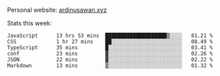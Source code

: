 Personal website: [ardinusawan.xyz](https://ardinusawan.xyz)

Stats this week:
<!--START_SECTION:waka-->

```text
JavaScript      13 hrs 53 mins  ████████████████████▒░░░░   81.21 %
CSS             1 hr 27 mins    ██░░░░░░░░░░░░░░░░░░░░░░░   08.49 %
TypeScript      35 mins         █░░░░░░░░░░░░░░░░░░░░░░░░   03.41 %
conf            23 mins         ▓░░░░░░░░░░░░░░░░░░░░░░░░   02.26 %
JSON            22 mins         ▓░░░░░░░░░░░░░░░░░░░░░░░░   02.22 %
Markdown        13 mins         ▒░░░░░░░░░░░░░░░░░░░░░░░░   01.32 %
```

<!--END_SECTION:waka-->
